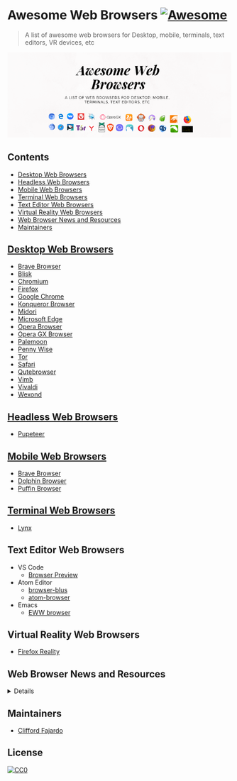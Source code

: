 # Awesome Web Browsers [![Awesome](https://awesome.re/badge.svg)](https://awesome.re)
> A list of awesome web browsers for Desktop, mobile, terminals, text editors, VR devices, etc

<img src="./media/images/cover.png" alt="Awesome Web Browsers Cover Image"/>

## Contents
- [Desktop Web Browsers](#desktop-web-browsers)
- [Headless Web Browsers](#headless-web-browsers)
- [Mobile Web Browsers](#mobile-web-browsers)
- [Terminal Web Browsers](#terminal-web-browsers)
- [Text Editor Web Browsers](#text-editor-web-browsers)
- [Virtual Reality Web Browsers](#virtual-reality-web-browsers)
- [Web Browser News and Resources](#web-browser-news-and-resources)
- [Maintainers](#maintainers)


## [Desktop Web Browsers](https://en.wikipedia.org/wiki/Web_browser)
- [Brave Browser](https://brave.com/)
- [Blisk](https://blisk.io/)
- [Chromium](https://www.chromium.org/getting-involved/download-chromium)
- [Firefox](https://www.mozilla.org/en-US/firefox/new/)
- [Google Chrome](https://www.google.com/chrome/b/)
- [Konqueror Browser](https://kde.org/applications/internet/org.kde.konqueror)
- [Midori](https://www.midori-browser.org/)
- [Microsoft Edge](https://www.microsoft.com/en-us/windows/microsoft-edge)
- [Opera Browser](https://www.opera.com/)
- [Opera GX Browser](https://www.opera.com/gx#start)
- [Palemoon](https://www.palemoon.org/)
- [Penny Wise](https://github.com/kamranahmedse/pennywise)
- [Tor](https://www.torproject.org/)
- [Safari](https://www.apple.com/safari/)
- [Qutebrowser](https://www.qutebrowser.org/)
- [Vimb](https://github.com/fanglingsu/vimb)
- [Vivaldi](https://vivaldi.com/)
- [Wexond](https://github.com/wexond/wexond)

## [Headless Web Browsers](https://en.wikipedia.org/wiki/Headless_browser)
- [Pupeteer](https://github.com/GoogleChrome/puppeteer)


## [Mobile Web Browsers](https://en.wikipedia.org/wiki/Mobile_browser)
- [Brave Browser](https://brave.com/)
- [Dolphin Browser](http://dolphin.com/)
- [Puffin Browser](https://www.puffin.com/)

## [Terminal Web Browsers](https://en.wikipedia.org/wiki/Text-based_web_browser)
- [Lynx](http://lynx.browser.org/)


## Text Editor Web Browsers
- VS Code
	- [Browser Preview](https://marketplace.visualstudio.com/items?itemName=auchenberg.vscode-browser-preview)
- Atom Editor
	- [browser-blus](https://atom.io/packages/browser-plus)
	- [atom-browser](https://github.com/sean-codes/atom-browser)
- Emacs
	- [EWW browser](https://www.youtube.com/watch?v=GtFz19gj-m4)

## Virtual Reality Web Browsers
- [Firefox Reality](https://mixedreality.mozilla.org/)


## Web Browser News and Resources
<details>

- YouTube
	- [YouTube - Google Chrome Developers Channel](https://www.youtube.com/channel/UCnUYZLuoy1rq1aVMwx4aTzw)
	- [Chrome University - Playlist of talks from Google's internal training for new Chrome engineers](https://www.youtube.com/playlist?list=PL9ioqAuyl6UIFAdsM5KU6P-hRJdh-BPmm)ç
- Twitter Accounts
	- [Intent to Ship](https://twitter.com/intenttoship)
	- [Microsoft Edge Dev](https://twitter.com/MSEdgeDev)
	- [Microsoft Edge](https://twitter.com/MicrosoftEdge)
	- [Google Chrome](https://twitter.com/googlechrome)
	- [Chrome Developers](https://twitter.com/ChromiumDev)
	- [Chrome UX Report](https://twitter.com/ChromeUXReport)
	- [Chrome DevTools](https://twitter.com/ChromeDevTools)
	- [Firefox Devtools](https://twitter.com/FirefoxDevTools)
	- [Firefox Nightly](https://twitter.com/FirefoxNightly)
	- [Firefox](https://twitter.com/firefox)
	- [Spider Monkey JS](https://twitter.com/SpiderMonkeyJS)
	- [V8](https://twitter.com/v8js)
	- [W3C Technical Architecture Group](https://twitter.com/w3ctag)
	- [W3C](https://twitter.com/w3c)
	- [Webkit](https://twitter.com/webkit)
	- [HTTP Archive](https://twitter.com/HTTPArchive)
	- [Lighthouse](https://twitter.com/____lighthouse)
- GitHub
	- [GitHub - W3C Technical Architecture Group](https://github.com/w3ctag?type=source)
	- [W3C specs and API reviews](https://github.com/w3ctag/design-reviews)
	- [GitHub - Google Chrome](https://github.com/googlechrome)
	- [GitHub - Firefox](https://github.com/mozilla)
	- [Nagalfar - a toy web browser implemented in rust from scratch](https://github.com/maekawatoshiki/naglfar)
	- [Robinson - a toy web browser implemented in rust from scratch](https://github.com/mbrubeck/robinson)

- Books
	- [High Performance Browser Networking](https://hpbn.co/)
	- [Architecture of Open Source Applications - Selenium Web Driver Implementation Overview](http://aosabook.org/en/selenium.html)
</details>


## Maintainers
- [Clifford Fajardo](https://github.com/cliffordfajardo)

## License
[![CC0](http://mirrors.creativecommons.org/presskit/buttons/88x31/svg/cc-zero.svg)](https://creativecommons.org/publicdomain/zero/1.0/)
